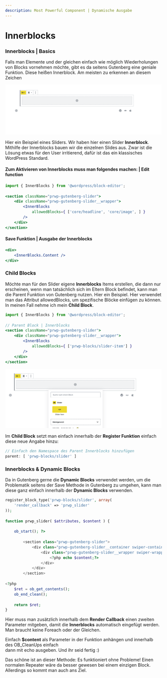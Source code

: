 ```yaml
---
description: Most Powerful Component | Dynamische Ausgabe
---
```


# Innerblocks

### Innerblocks | Basics

Falls man Elemente und der gleichen einfach wie möglich Wiederholungen von Blocks vornehmen möchte, gibt es da seitens Gutenberg eine geniale Funktion. Diese heißen Innerblock. Am meisten zu erkennen an diesem Zeichen

![](<../.gitbook/assets/Bildschirmfoto 2019-09-10 um 12.26.20.png>)

Hier ein Beispiel eines Sliders. Wir haben hier einen Slider **Innerblock**. Mithilfe der Innerblocks bauen wir die einzelnen Slides aus. Zwar ist die Lösung etwas für den User irritierend, dafür ist das ein klassisches WordPress Standard.&#x20;

#### **Zum Aktivieren von Innerblocks muss man folgendes machen: | Edit function**&#x20;

```jsx
import { InnerBlocks } from '@wordpress/block-editor';

<section className="prwp-gutenberg-slider">
    <div className="prwp-gutenberg-slider__wrapper">
        <InnerBlocks 
            allowedBlocks={ ['core/headline', 'core/image', ] }
        />
    </div>
</section>
```

#### Save Funktion | Ausgabe der Innerblocks

```jsx
<div>
    <InnerBlocks.Content />
</div>
```

### Child Blocks

Möchte man für den Slider eigene **Innerblocks** Items erstellen, die dann nur erscheinen, wenn man tatsächlich sich im Eltern Block befindet, kann man die Parent Funktion von Gutenberg nutzen. Hier ein Beispiel. Hier verwendet man das Attribut allowedBlocks, um spezifische Blöcke einfügen zu können. In meinen Fall nehme ich mein **Child Block**.&#x20;

```jsx
import { InnerBlocks } from '@wordpress/block-editor';

// Parent Block | Innerblocks
<section className="prwp-gutenberg-slider">
    <div className="prwp-gutenberg-slider__wrapper">
        <InnerBlocks 
            allowedBlocks={ ['prwp-blocks/slider-item'] }
        />
    </div>
</section>
```

![](<../.gitbook/assets/Bildschirmfoto 2019-09-10 um 12.27.07.png>)

Im **Child Block** setzt man einfach innerhalb der **Register Funktion** einfach diese neue Angabe hinzu:&#x20;

```jsx
// Einfach den Namespace des Parent Innerblocks hinzufügen
parent: [ 'prwp-blocks/slider' ] 
```

### Innerblocks & Dynamic Blocks

Da in Gutenberg gerne die **Dynamic Blocks** verwendet werden, um die Problematik seitens der Save Methode in Gutenberg zu umgehen, kann man diese ganz einfach innerhalb der **Dynamic Blocks** verwenden. &#x20;

```php
register_block_type('prwp-blocks/slider', array(
    'render_callback' => 'prwp_slider'
));

function prwp_slider( $attributes, $content ) { 

    ob_start(); ?> 
 
        <section class="prwp-gutenberg-slider">
            <div class="prwp-gutenberg-slider__container swiper-container">
                <div class="prwp-gutenberg-slider__wrapper swiper-wrapper">
                    <?php echo $content;?>
                </div>
            </div>
        </section>

<?php 
    $ret = ob_get_contents();
    ob_end_clean();

    return $ret;
}
```

Hier muss man zusätzlich innerhalb dem **Render Callback** einen zweiten Parameter mitgeben, damit die **Innerblocks** automatisch eingefügt werden. Man braucht keine Foreach oder der Gleichen.&#x20;

Einfach **$content** als Parameter in der Funktion anhängen und innerhalb des OB\_CleanUps einfach\
dann mit echo ausgeben. Und ihr seid fertig :) &#x20;

Das schöne ist an dieser Methode: Es funktioniert ohne Probleme! Einen normalen Repeater wäre da besser gewesen bei einem einzigen Block. Allerdings so kommt man auch ans Ziel.&#x20;
